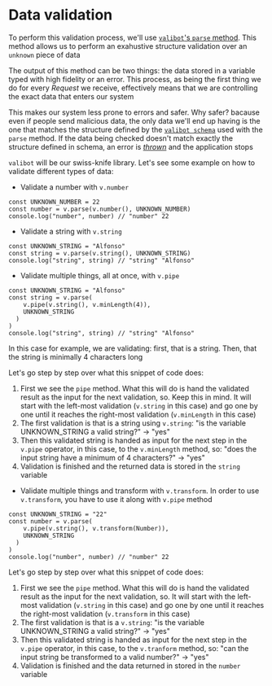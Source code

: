 # Data validation

To perform this validation process, we'll use [`valibot`'s `parse` method](https://valibot.dev/guides/parse-data/). This method allows us to perform an exahustive structure validation over an `unknown` piece of data

The output of this method can be two things: the data stored in a variable typed with high fidelity or an error. This process, as being the first thing we do for every _Request_ we receive, effectively means that we are controlling the exact data that enters our system

This makes our system less prone to errors and safer. Why safer? bacause even if people send malicious data, the only data we'll end up having is the one that matches the structure defined by the [`valibot schema`](https://valibot.dev/guides/schemas/) used with the `parse` method. If the data being checked doesn't match exactly the structure defined in schema, an error is [_thrown_](https://developer.mozilla.org/en-US/docs/Web/JavaScript/Reference/Statements/throw) and the application stops

`valibot` will be our swiss-knife library. Let's see some example on how to validate different types of data:

- Validate a number with `v.number`

```tsx
const UNKNOWN_NUMBER = 22
const number = v.parse(v.number(), UNKNOWN_NUMBER)
console.log("number", number) // "number" 22
```

- Validate a string with `v.string`

```tsx
const UNKNOWN_STRING = "Alfonso"
const string = v.parse(v.string(), UNKNOWN_STRING)
console.log("string", string) // "string" "Alfonso"
```

- Validate multiple things, all at once, with `v.pipe`

```tsx
const UNKNOWN_STRING = "Alfonso"
const string = v.parse(
    v.pipe(v.string(), v.minLength(4)),
    UNKNOWN_STRING
  )
)
console.log("string", string) // "string" "Alfonso"
```

In this case for example, we are validating: first, that is a string. Then, that the string is minimally 4 characters long

Let's go step by step over what this snippet of code does:

1. First we see the `pipe` method. What this will do is hand the validated result as the input for the next validation, so. Keep this in mind. It will start with the left-most validation (`v.string` in this case) and go one by one until it reaches the right-most validation (`v.minLength` in this case)
2. The first validation is that is a string using `v.string`: "is the variable UNKNOWN_STRING a valid string?" -> "yes"
3. Then this validated string is handed as input for the next step in the `v.pipe` operator, in this case, to the `v.minLength` method, so: "does the input string have a minimum of 4 characters?" -> "yes"
4. Validation is finished and the returned data is stored in the `string` variable

- Validate multiple things and transform with `v.transform`. In order to use `v.transform`, you have to use it along with `v.pipe` method

```tsx
const UNKNOWN_STRING = "22"
const number = v.parse(
    v.pipe(v.string(), v.transform(Number)),
    UNKNOWN_STRING
  )
)
console.log("number", number) // "number" 22
```

Let's go step by step over what this snippet of code does:

1. First we see the `pipe` method. What this will do is hand the validated result as the input for the next validation, so. It will start with the left-most validation (`v.string` in this case) and go one by one until it reaches the right-most validation (`v.transform` in this case)
2. The first validation is that is a `v.string`: "is the variable UNKNOWN_STRING a valid string?" -> "yes"
3. Then this validated string is handed as input for the next step in the `v.pipe` operator, in this case, to the `v.tranform` method, so: "can the input string be transformed to a valid number?" -> "yes"
4. Validation is finished and the data returned in stored in the `number` variable
